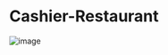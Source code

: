 # Cashier-Restaurant
![image](https://github.com/Hanafihp10/Cashier-Restaurant/assets/150600113/6f809c44-5538-4bf2-9470-4ce8fdd7bcfe)
